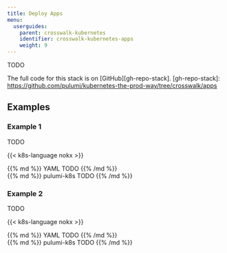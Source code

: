 ```yaml
---
title: Deploy Apps
menu:
  userguides:
    parent: crosswalk-kubernetes
    identifier: crosswalk-kubernetes-apps
    weight: 9
---
```


TODO

The full code for this stack is on [GitHub][gh-repo-stack].
[gh-repo-stack]: https://github.com/pulumi/kubernetes-the-prod-way/tree/crosswalk/apps

## Examples

### Example 1

TODO

{{< k8s-language nokx >}}

<div class="k8s-language-prologue-yaml"></div>
<div class="mt">
{{% md %}}
YAML TODO
{{% /md %}}
</div>

<div class="k8s-language-prologue-pulumi-k8s"></div>
<div class="mt">
{{% md %}}
pulumi-k8s TODO
{{% /md %}}
</div>

### Example 2

TODO

{{< k8s-language nokx >}}

<div class="k8s-language-prologue-yaml"></div>
<div class="mt">
{{% md %}}
YAML TODO
{{% /md %}}
</div>

<div class="k8s-language-prologue-pulumi-k8s"></div>
<div class="mt">
{{% md %}}
pulumi-k8s TODO
{{% /md %}}
</div>
